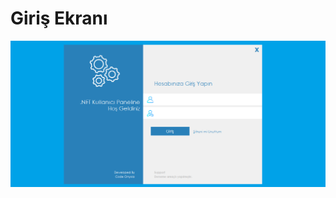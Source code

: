 # Giriş Ekranı
![Image of TCKN](https://github.com/Onyxia54/VB.NET_loginScr/blob/main/VB.NET_girisEkran.png?raw=true)
